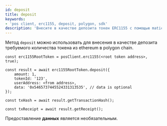 ```yaml
---
id: deposit
title: deposit
keywords:
- 'pos client, erc1155, deposit, polygon, sdk'
description: 'Внесите в качестве депозита токен ERC1155 с помощью matic.js'
---
```


Метод `deposit` можно использовать для внесения в качестве депозита требуемого количества токена из ethereum в polygon chain.

```
const erc1155RootToken = posClient.erc1155(<root token address>, true);

const result = await erc1155RootToken.deposit({
    amount: 1,
    tokenId: '123',
    userAddress: <from address>,
    data: '0x5465737445524331313535', // data is optional
});

const txHash = await result.getTransactionHash();

const txReceipt = await result.getReceipt();

```

Предоставление **данных** является необязательным.